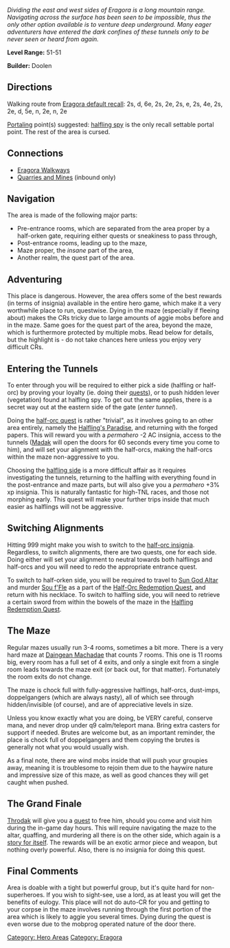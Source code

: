 *Dividing the east and west sides of Eragora is a long mountain range.
Navigating across the surface has been seen to be impossible, thus the
only other option available is to venture deep underground. Many eager
adventurers have entered the dark confines of these tunnels only to be
never seen or heard from again.*

**Level Range:** 51-51

**Builder:** Doolen

## Directions

Walking route from [Eragora default
recall](Eragora_default_recall "wikilink"): 2s, d, 6e, 2s, 2e, 2s, e,
2s, 4e, 2s, 2e, d, 5e, n, 2e, n, 2e

[Portaling](Portal.md "wikilink") point(s) suggested: [halfling
spy](Halfling_Spy.md "wikilink") is the only recall settable portal
point. The rest of the area is cursed.

## Connections

-   [Eragora Walkways](:Category:Eragora_Walkways.md "wikilink")
-   [Quarries and Mines](:Category:Quarries_and_Mines.md "wikilink")
    (inbound only)

## Navigation

The area is made of the following major parts:

-   Pre-entrance rooms, which are separated from the area proper by a
    half-orken gate, requiring either quests or sneakiness to pass
    through,
-   Post-entrance rooms, leading up to the maze,
-   Maze proper, the *insane* part of the area,
-   Another realm, the quest part of the area.

## Adventuring

This place is dangerous. However, the area offers some of the best
rewards (in terms of insignia) available in the entire hero game, which
make it a very worthwhile place to run, questwise. Dying in the maze
(especially if fleeing about) makes the CRs tricky due to large amounts
of aggie mobs before and in the maze. Same goes for the quest part of
the area, beyond the maze, which is furthermore protected by multiple
mobs. Read below for details, but the highlight is - do not take chances
here unless you enjoy very difficult CRs.

## Entering the Tunnels

To enter through you will be required to either pick a side (halfling or
half-orc) by proving your loyalty (ie. doing their
[quests](:Category:Quests_In_Mountain_Tunnels.md "wikilink")), or to
push hidden lever (vegetation) found at halfling spy. To get out the
same applies, there is a secret way out at the eastern side of the gate
(*enter tunnel*).

Doing the [half-orc quest](Mountain_Adventurer_Quest.md "wikilink") is
rather "trivial", as it involves going to an other area entirely, namely
the [Halfling's Paradise](:Category:Halfling's_Paradise.md "wikilink"),
and returning with the forged papers. This will reward you with a
*permahero* -2 AC insignia, access to the tunnels
([Madak](Madak "wikilink") will open the doors for 60 seconds every time
you come to him), and will set your alignment with the half-orcs, making
the half-orcs within the maze non-aggressive to you.

Choosing the [halfling side](Halfling_Detective_Quest.md "wikilink") is
a more difficult affair as it requires investigating the tunnels,
returning to the halfling with everything found in the post-entrance and
maze parts, but will also give you a *permahero* +3% xp insignia. This
is naturally fantastic for high-TNL races, and those not morphing early.
This quest will make your further trips inside that much easier as
halflings will not be aggressive.

## Switching Alignments

Hitting 999 might make you wish to switch to the [half-orc
insignia](Mountain_Adventurer_Insignia.md "wikilink"). Regardless, to
switch alignments, there are two quests, one for each side. Doing either
will set your alignment to neutral towards both halflings and half-orcs
and you will need to redo the appropriate entrance quest.

To switch to half-orken side, you will be required to travel to [Sun God
Altar](:Category:Sun_God_Altar.md "wikilink") and murder [Sou
f'Fle](Sou_F'Fle.md "wikilink") as a part of the [Half-Orc Redemption
Quest](Half-Orc_Redemption_Quest "wikilink"), and return with his
necklace. To switch to halfling side, you will need to retrieve a
certain sword from within the bowels of the maze in the [Halfling
Redemption Quest](Halfling_Redemption_Quest "wikilink").

## The Maze

Regular mazes usually run 3-4 rooms, sometimes a bit more. There is a
very hard maze at [Daingean
Machadae](:Category:Daingean_Machadae.md "wikilink") that counts 7
rooms. This one is 11 rooms big, every room has a full set of 4 exits,
and only a single exit from a single room leads towards the maze exit
(or back out, for that matter). Fortunately the room exits do not
change.

The maze is chock full with fully-aggressive halflings, half-orcs,
dust-imps, doppelgangers (which are always nasty), all of which see
through hidden/invisible (of course), and are of appreciative levels in
size.

Unless you know exactly what you are doing, be VERY careful, conserve
mana, and never drop under q9 calm/teleport mana. Bring extra casters
for support if needed. Brutes are welcome but, as an important reminder,
the place is chock full of doppelgangers and them copying the brutes is
generally not what you would usually wish.

As a final note, there are wind mobs inside that will push your groupies
away, meaning it is troublesome to rejoin them due to the haywire nature
and impressive size of this maze, as well as good chances they will get
caught when pushed.

## The Grand Finale

[Throdak](Throdak "wikilink") will give you a
[quest](Suntamer_Quest.md "wikilink") to free him, should you come and
visit him during the in-game day hours. This will require navigating the
maze to the altar, quaffing, and murdering all there is on the other
side, which again is a [story for itself](Suntamer_Quest.md "wikilink").
The rewards will be an exotic armor piece and weapon, but nothing overly
powerful. Also, there is no insignia for doing this quest.

## Final Comments

Area is doable with a tight but powerful group, but it's quite hard for
non-superheroes. If you wish to sight-see, use a lord, as at least you
will get the benefits of eulogy. This place will not do auto-CR for you
and getting to your corpse in the maze involves running through the
first portion of the area which is likely to aggie you several times.
Dying during the quest is even worse due to the mobprog operated nature
of the door there.

[Category: Hero Areas](Category:_Hero_Areas "wikilink") [Category:
Eragora](Category:_Eragora "wikilink")
